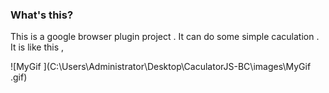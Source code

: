 ### What's this?

This is a google browser plugin project . It can do some simple caculation .  It is like this ,

![MyGif ](C:\Users\Administrator\Desktop\CaculatorJS-BC\images\MyGif .gif)